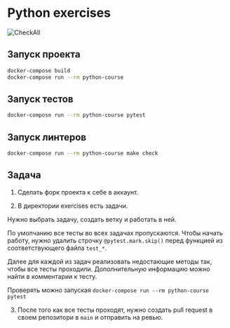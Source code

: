 # Python exercises

![CheckAll](https://github.com/DualbootPartnersLLC/ru-study-python/actions/workflows/main.yml/badge.svg)

## Запуск проекта

```sh
docker-compose build
docker-compose run --rm python-course
```

## Запуск тестов

```sh
docker-compose run --rm python-course pytest
```

## Запуск линтеров

```sh
docker-compose run --rm python-course make check
```

## Задача

1. Сделать форк проекта к себе в аккаунт.

2. В директории exercises есть задачи.

  Нужно выбрать задачу, создать ветку и работать в ней.

  По умолчанию все тесты во всех задачах пропускаются. Чтобы начать работу, нужно удалить строчку
  `@pytest.mark.skip()` перед функцией из соответствующего файла `test_*`.

  Далее для каждой из задач реализовать недостающие методы так, чтобы все тесты проходили. Дополнительную информацию можно найти в комментарии к тесту.

  Проверять можно запуская `docker-compose run --rm python-course pytest`

3. После того как все тесты проходят, нужно создать pull request в своем репозитори в `main` и отправить на ревью.
